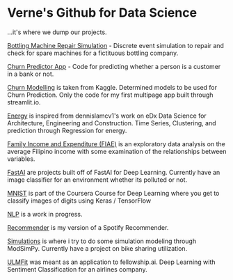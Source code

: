 # Verne's Github for Data Science
...it's where we dump our projects.

[Bottling Machine Repair Simulation](https://github.com/verneh/datasci/tree/master/Bottling%20Machine%20Repair%20Simulation) - Discrete event simulation to repair and check for spare machines for a fictituous bottling company.

[Churn Predictor App](https://github.com/verneh/datasci/tree/master/Churn%20Predictor%20App) - Code for predicting whether a person is a customer in a bank or not.

[Churn Modelling](https://github.com/verneh/datasci/tree/master/ChurnModelling) is taken from Kaggle. Determined models to be used for Churn Prediction. Only the code for my first multipage app built through streamlit.io. 

[Energy](https://github.com/verneh/datasci/tree/master/Energy) is inspired from dennislamcv1's work on eDx Data Science for Architecture, Engineering and Construction. Time Series, Clustering, and prediction through Regression for energy.

[Family Income and Expenditure (FIAE)](https://github.com/verneh/DataSci/tree/master/FIAE) is an exploratory data analysis on the average Filipino income with some examination of the relationships between variables.

[FastAI](https://github.com/verneh/DataSci/tree/master/FastAI) are projects built off of FastAI for Deep Learning. Currently have an image classifier for an environment whether its polluted or not.

[MNIST](https://github.com/verneh/datasci/tree/master/MNIST) is part of the Coursera Course for Deep Learning where you get to classify images of digits using Keras / TensorFlow

[NLP](https://github.com/verneh/datasci/tree/master/NLP) is a work in progress.

[Recommender](https://github.com/verneh/DataSci/tree/master/Recommender) is my version of a Spotify Recommender.

[Simulations](https://github.com/verneh/datasci/tree/master/Simulations) is where i try to do some simulation modeling through ModSimPy. Currently have a project on bike sharing utilization.

[ULMFit](https://github.com/verneh/DataSci/tree/master/ULMFit) was meant as an application to fellowship.ai. Deep Learning with Sentiment Classification for an airlines company.
